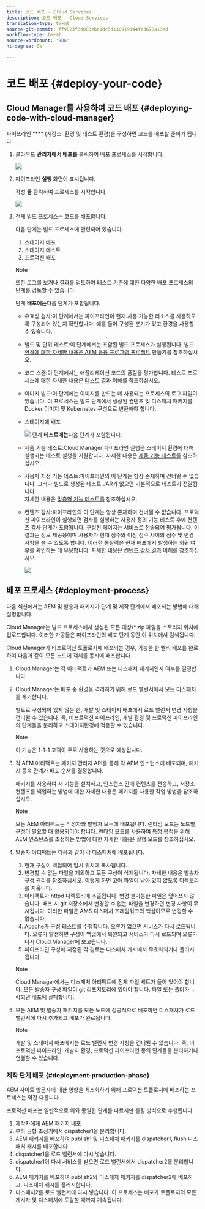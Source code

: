 ```yaml
---
title: 코드 배포 - Cloud Services
description: 코드 배포 - Cloud Services
translation-type: tm+mt
source-git-commit: ff9823f3d083ebc1dc5d130919144fe3678a13ed
workflow-type: tm+mt
source-wordcount: '986'
ht-degree: 0%

---
```



# 코드 배포 {#deploy-your-code}

## Cloud Manager를 사용하여 코드 배포 {#deploying-code-with-cloud-manager}

파이프라인 **** (저장소, 환경 및 테스트 환경)을 구성하면 코드를 배포할 준비가 됩니다.

1. 클라우드 **관리자에서 배포를** 클릭하여 배포 프로세스를 시작합니다.

   ![](assets/deploy-code1.png)


1. 파이프라인 **실행** 화면이 표시됩니다.

   작성 **을** 클릭하여 프로세스를 시작합니다.

   ![](assets/deploy-code2.png)

1. 전체 빌드 프로세스는 코드를 배포합니다.

   다음 단계는 빌드 프로세스에 관련되어 있습니다.

   1. 스테이지 배포
   1. 스테이지 테스트
   1. 프로덕션 배포

   >[!NOTE]
   >
   >또한 로그를 보거나 결과를 검토하여 테스트 기준에 대한 다양한 배포 프로세스의 단계를 검토할 수 있습니다.

   단계 **배포에는**&#x200B;다음 단계가 포함됩니다.

   * 유효성 검사:이 단계에서는 파이프라인이 현재 사용 가능한 리소스를 사용하도록 구성되어 있는지 확인합니다. 예를 들어 구성된 분기가 있고 환경을 사용할 수 있습니다.
   * 빌드 및 단위 테스트:이 단계에서는 포함된 빌드 프로세스가 실행됩니다. 빌드 [환경에 대한 자세한 내용은 AEM 응용 프로그램 프로젝트](/help/onboarding/getting-access-to-aem-in-cloud/creating-aem-application-project.md) 만들기를 참조하십시오.
   * 코드 스캔:이 단계에서는 애플리케이션 코드의 품질을 평가합니다. 테스트 프로세스에 대한 자세한 내용은 [테스트](/help/implementing/developing/introduction/understand-test-results.md) 결과 이해를 참조하십시오.
   * 이미지 빌드:이 단계에는 이미지를 만드는 데 사용되는 프로세스의 로그 파일이 있습니다. 이 프로세스는 빌드 단계에서 생성된 컨텐츠 및 디스패처 패키지를 Docker 이미지 및 Kubernetes 구성으로 변환해야 합니다.
   * 스테이지에 배포

      ![](assets/stage-deployment.png)
   단계 **테스트에는**&#x200B;다음 단계가 포함됩니다.

   * 제품 기능 테스트:Cloud Manager 파이프라인 실행은 스테이지 환경에 대해 실행되는 테스트 실행을 지원합니다.
자세한 내용은 [제품 기능 테스트를](/help/implementing/developing/introduction/understand-test-results.md#product-functional-testing) 참조하십시오.

   * 사용자 지정 기능 테스트:파이프라인의 이 단계는 항상 존재하며 건너뛸 수 없습니다. 그러나 빌드로 생성된 테스트 JAR가 없으면 기본적으로 테스트가 전달됩니다.\
      자세한 내용은 [맞춤형 기능 테스트를](/help/implementing/developing/introduction/understand-test-results.md#custom-functional-testing) 참조하십시오.

   * 컨텐츠 감사:파이프라인의 이 단계는 항상 존재하며 건너뛸 수 없습니다. 프로덕션 파이프라인이 실행되면 검사를 실행하는 사용자 정의 기능 테스트 후에 컨텐츠 감사 단계가 포함됩니다. 구성된 페이지는 서비스로 전송되어 평가됩니다. 이 결과는 정보 제공용이며 사용자가 현재 점수와 이전 점수 사이의 점수 및 변경 사항을 볼 수 있도록 합니다. 이러한 통찰력은 현재 배포에서 발생하는 회귀 여부를 확인하는 데 유용합니다.
자세한 내용은 [컨텐츠 감사 결과](/help/implementing/developing/introduction/understand-test-results.md#content-audit-testing) 이해를 참조하십시오.

      ![](assets/testing-tab.png)





## 배포 프로세스 {#deployment-process}

다음 섹션에서는 AEM 및 발송자 패키지가 단계 및 제작 단계에서 배포되는 방법에 대해 설명합니다.

Cloud Manager는 빌드 프로세스에서 생성된 모든 대상/*.zip 파일을 스토리지 위치에 업로드합니다.  이러한 가공물은 파이프라인의 배포 단계 동안 이 위치에서 검색됩니다.

Cloud Manager가 비프로덕션 토폴로지에 배포되는 경우, 가능한 한 빨리 배포를 완료하여 다음과 같이 모든 노드에 객체를 동시에 배포합니다.

1. Cloud Manager는 각 아티팩트가 AEM 또는 디스패처 패키지인지 여부를 결정합니다.
1. Cloud Manager는 배포 중 환경을 격리하기 위해 로드 밸런서에서 모든 디스패처를 제거합니다.

   별도로 구성되어 있지 않는 한, 개발 및 스테이지 배포에서 로드 밸런서 변경 사항을 건너뛸 수 있습니다. 즉, 비프로덕션 파이프라인, 개발 환경 및 프로덕션 파이프라인의 단계들을 분리하고 스테이지환경에 적용할 수 있습니다.

   >[!NOTE]
   >
   >이 기능은 1-1-1 고객이 주로 사용하는 것으로 예상됩니다.

1. 각 AEM 아티팩트는 패키지 관리자 API를 통해 각 AEM 인스턴스에 배포되며, 패키지 종속 관계가 배포 순서를 결정합니다.

   패키지를 사용하여 새 기능을 설치하고, 인스턴스 간에 컨텐츠를 전송하고, 저장소 컨텐츠를 백업하는 방법에 대한 자세한 내용은 패키지를 사용한 작업 방법을 참조하십시오.

   >[!NOTE]
   >
   >모든 AEM 아티팩트는 작성자와 발행자 모두에 배포됩니다. 런타임 모드는 노드별 구성이 필요할 때 활용되어야 합니다. 런타임 모드를 사용하여 특정 목적을 위해 AEM 인스턴스를 조정하는 방법에 대한 자세한 내용은 실행 모드를 참조하십시오.

1. 발송자 아티팩트는 다음과 같이 각 디스패처에 배포됩니다.

   1. 현재 구성이 백업되어 임시 위치에 복사됩니다.
   1. 변경할 수 없는 파일을 제외하고 모든 구성이 삭제됩니다. 자세한 내용은 발송자 구성 관리를 참조하십시오. 이렇게 하면 고아 파일이 남아 있지 않도록 디렉토리를 지웁니다.
   1. 아티팩트가 httpd 디렉토리에 추출됩니다.  변경 불가능한 파일은 덮어쓰지 않습니다. 배포 시 git 저장소에서 변경할 수 없는 파일을 변경하면 변경 사항이 무시됩니다.  이러한 파일은 AMS 디스패처 프레임워크의 핵심이므로 변경할 수 없습니다.
   1. Apache가 구성 테스트를 수행합니다. 오류가 없으면 서비스가 다시 로드됩니다. 오류가 발생하면 구성이 백업에서 복원되고 서비스가 다시 로드되며 오류가 다시 Cloud Manager에 보고됩니다.
   1. 파이프라인 구성에 지정된 각 경로는 디스패처 캐시에서 무효화되거나 플러시됩니다.

   >[!NOTE]
   >
   >Cloud Manager에서는 디스패처 아티팩트에 전체 파일 세트가 들어 있어야 합니다.  모든 발송자 구성 파일이 git 리포지토리에 있어야 합니다. 파일 또는 폴더가 누락되면 배포에 실패합니다.

1. 모든 AEM 및 발송자 패키지를 모든 노드에 성공적으로 배포하면 디스패처가 로드 밸런서에 다시 추가되고 배포가 완료됩니다.

   >[!NOTE]
   >
   >개발 및 스테이지 배포에서는 로드 밸런서 변경 사항을 건너뛸 수 있습니다. 즉, 비프로덕션 파이프라인, 개발자 환경, 프로덕션 파이프라인 등의 단계들을 분리하거나 연결할 수 있습니다.

### 제작 단계 배포 {#deployment-production-phase}

AEM 사이트 방문자에 대한 영향을 최소화하기 위해 프로덕션 토폴로지에 배포하는 프로세스는 약간 다릅니다.

프로덕션 배포는 일반적으로 위와 동일한 단계를 따르지만 롤링 방식으로 수행됩니다.

1. 제작자에게 AEM 패키지 배포
1. 부하 균형 조정기에서 dispatcher1을 분리합니다.
1. AEM 패키지를 배포하여 publish1 및 디스패처 패키지를 dispatcher1, flush 디스패처 캐시를 배포합니다.
1. dispatcher1을 로드 밸런서에 다시 넣습니다.
1. dispatcher1이 다시 서비스를 받으면 로드 밸런서에서 dispatcher2를 분리합니다.
1. AEM 패키지를 배포하여 publish2와 디스패처 패키지를 dispatcher2에 배포하고, 디스패처 캐시를 플러시합니다.
1. 디스패처2를 로드 밸런서에 다시 넣습니다.
이 프로세스는 배포가 토폴로지의 모든 게시자 및 디스패처에 도달할 때까지 계속됩니다.


